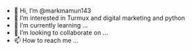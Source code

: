 - 👋 Hi, I’m @markmamun143
- 👀 I’m interested in Turmux and digital marketing and python
- 🌱 I’m currently learning ...
- 💞️ I’m looking to collaborate on ...
- 📫 How to reach me ...

<!---
markmamun143/markmamun143 is a ✨ special ✨ repository because its `README.md` (this file) appears on your GitHub profile.
You can click the Preview link to take a look at your changes.
--->

